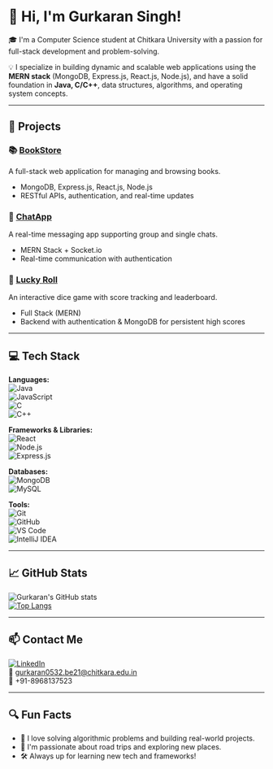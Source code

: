 
<!--
**Gurkaran017/Gurkaran017** is a ✨ _special_ ✨ repository because its `README.md` (this file) appears on your GitHub profile.

Here are some ideas to get you started:

- 🔭 I’m currently working on ...
- 🌱 I’m currently learning ...
- 👯 I’m looking to collaborate on ...
- 🤔 I’m looking for help with ...
- 💬 Ask me about ...
- 📫 How to reach me: ...
- 😄 Pronouns: ...
- ⚡ Fun fact: ...
-->
# 👋 Hi, I'm Gurkaran Singh!

🎓 I'm a Computer Science student at Chitkara University with a passion for full-stack development and problem-solving.

💡 I specialize in building dynamic and scalable web applications using the **MERN stack** (MongoDB, Express.js, React.js, Node.js), and have a solid foundation in **Java, C/C++**, data structures, algorithms, and operating system concepts.

---

## 🚀 Projects

### 📚 [BookStore](https://github.com/Gurkaran017/BookStore)
A full-stack web application for managing and browsing books.
- MongoDB, Express.js, React.js, Node.js
- RESTful APIs, authentication, and real-time updates

### 💬 [ChatApp](https://github.com/Gurkaran017/ChatApp)
A real-time messaging app supporting group and single chats.
- MERN Stack + Socket.io
- Real-time communication with authentication

### 🎲 [Lucky Roll](https://github.com/Gurkaran017/Lucky-Roll)
An interactive dice game with score tracking and leaderboard.
- Full Stack (MERN)
- Backend with authentication & MongoDB for persistent high scores

---

## 💻 Tech Stack

**Languages:**  
![Java](https://img.shields.io/badge/Java-007396?style=flat&logo=java&logoColor=white)  
![JavaScript](https://img.shields.io/badge/JavaScript-F7DF1E?style=flat&logo=javascript&logoColor=black)  
![C](https://img.shields.io/badge/C-A8B9CC?style=flat&logo=c&logoColor=white)  
![C++](https://img.shields.io/badge/C++-00599C?style=flat&logo=c%2B%2B&logoColor=white)

**Frameworks & Libraries:**  
![React](https://img.shields.io/badge/React-20232A?style=flat&logo=react&logoColor=61DAFB)  
![Node.js](https://img.shields.io/badge/Node.js-339933?style=flat&logo=node.js&logoColor=white)  
![Express.js](https://img.shields.io/badge/Express.js-000000?style=flat&logo=express&logoColor=white)

**Databases:**  
![MongoDB](https://img.shields.io/badge/MongoDB-4EA94B?style=flat&logo=mongodb&logoColor=white)  
![MySQL](https://img.shields.io/badge/MySQL-4479A1?style=flat&logo=mysql&logoColor=white)

**Tools:**  
![Git](https://img.shields.io/badge/Git-F05032?style=flat&logo=git&logoColor=white)  
![GitHub](https://img.shields.io/badge/GitHub-181717?style=flat&logo=github&logoColor=white)  
![VS Code](https://img.shields.io/badge/VS%20Code-007ACC?style=flat&logo=visual-studio-code&logoColor=white)  
![IntelliJ IDEA](https://img.shields.io/badge/IntelliJIDEA-000000?style=flat&logo=intellijidea&logoColor=white)

---

## 📈 GitHub Stats

![Gurkaran's GitHub stats](https://github-readme-stats.vercel.app/api?username=Gurkaran017&show_icons=true&theme=radical)  
[![Top Langs](https://github-readme-stats.vercel.app/api/top-langs/?username=Gurkaran017&layout=compact)](https://github.com/anuraghazra/github-readme-stats)

---

## 📫 Contact Me

[![LinkedIn](https://img.shields.io/badge/LinkedIn-blue?logo=linkedin&style=flat)](https://www.linkedin.com/in/gurkaran-singh-b0241b2a0)  
📧 gurkaran0532.be21@chitkara.edu.in  
📱 +91-8968137523

---

## 🔍 Fun Facts
- 🧠 I love solving algorithmic problems and building real-world projects.
- 🚗 I'm passionate about road trips and exploring new places.
- 🛠️ Always up for learning new tech and frameworks!
